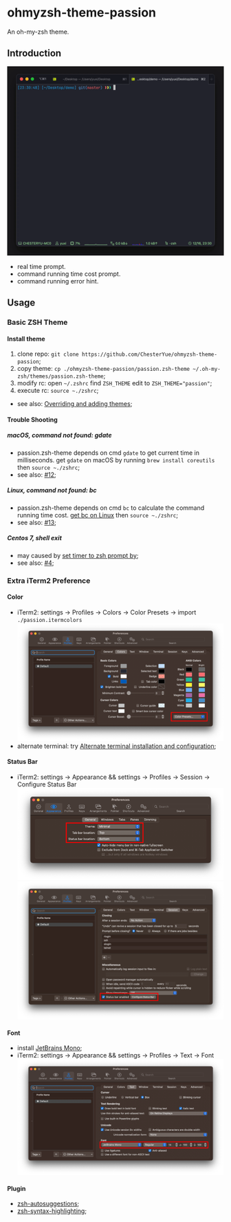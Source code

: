 # ohmyzsh-theme-passion

An oh-my-zsh theme.

## Introduction

![passion](./image/passion.gif)

* real time prompt.
* command running time cost prompt.
* command running error hint.

## Usage

### Basic ZSH Theme

#### Install theme

1. clone repo: ```git clone https://github.com/ChesterYue/ohmyzsh-theme-passion```;
2. copy theme: ```cp ./ohmyzsh-theme-passion/passion.zsh-theme ~/.oh-my-zsh/themes/passion.zsh-theme```;
3. modify rc: open ```~/.zshrc``` find ```ZSH_THEME``` edit to ```ZSH_THEME="passion"```;
4. execute rc: ```source ~./zshrc```;

* see also: [Overriding and adding themes](https://github.com/ohmyzsh/ohmyzsh/wiki/Customization#overriding-and-adding-themes);

#### Trouble Shooting

##### macOS, command not found: gdate

* passion.zsh-theme depends on cmd ```gdate``` to get current time in milliseconds. get ```gdate``` on macOS by running ```brew install coreutils``` then ```source ~./zshrc```;
* see also: [#12](https://github.com/ChesterYue/ohmyzsh-theme-passion/issues/12);

##### Linux, command not found: bc

* passion.zsh-theme depends on cmd ```bc``` to calculate the command running time cost. [get bc on Linux](https://www.tecmint.com/bc-command-examples/#:~:text=If%20you%20don%E2%80%99t%20have%20bc%20on%20your%20system%2C,command%20prompt%20and%20simply%20start%20calculating%20your%20expressions.) then ```source ~./zshrc```;
* see also: [#13](https://github.com/ChesterYue/ohmyzsh-theme-passion/issues/13);

##### Centos 7, shell exit

* may caused by [set timer to zsh prompt by](https://github.com/ChesterYue/ohmyzsh-theme-passion/blob/8f71c43c2df91810249ab00ff40fc4ca63207467/passion.zsh-theme#L197-L208);
* see also: [#4](https://github.com/ChesterYue/ohmyzsh-theme-passion/issues/4);

### Extra iTerm2 Preference

#### Color

<!-- cspell:disable-next-line -->
* iTerm2: settings -> Profiles -> Colors -> Color Presets -> import ```./passion.itermcolors``` ![color.png](./image/color.png)
* alternate terminal: try [Alternate terminal installation and configuration](https://iterm2colorschemes.com/);

#### Status Bar

* iTerm2: settings -> Appearance && settings -> Profiles -> Session -> Configure Status Bar ![status_0.png](./image/status_0.png) ![status_1.png](./image/status_1.png)

#### Font

* install [JetBrains Mono](https://www.jetbrains.com/lp/mono/);
* iTerm2: settings -> Appearance && settings -> Profiles -> Text -> Font ![font.png](./image/font.png)

#### Plugin

* [zsh-autosuggestions](https://github.com/zsh-users/zsh-autosuggestions);
* [zsh-syntax-highlighting](https://github.com/zsh-users/zsh-syntax-highlighting);
